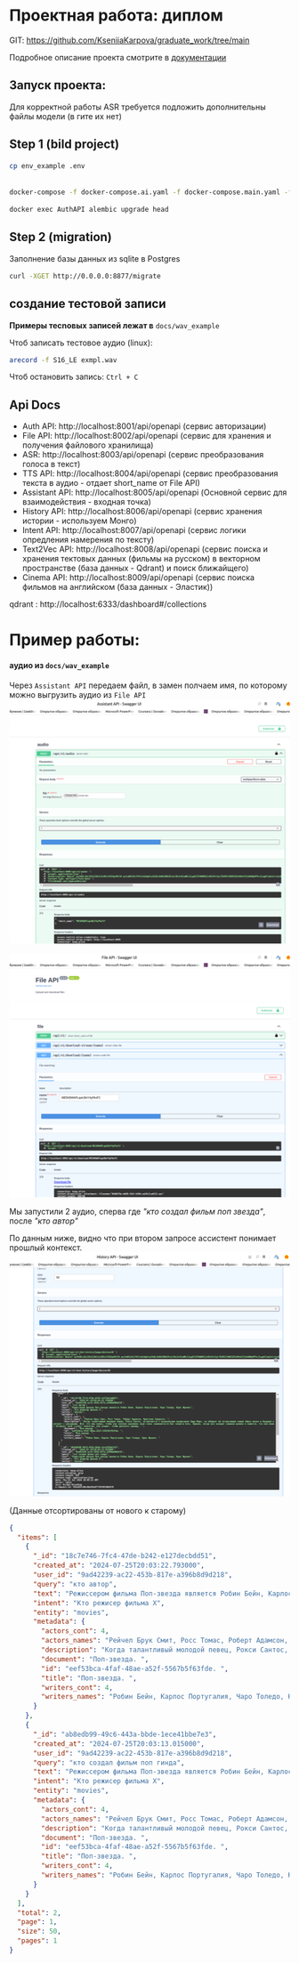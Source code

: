 # Проектная работа: диплом

GIT: https://github.com/KseniiaKarpova/graduate_work/tree/main

Подробное описание проекта смотрите в [документации](./docs)

## Запуск проекта:
 Для корректной работы ASR требуется подложить дополнительны файлы модели (в гите их нет)
## Step 1 (bild project)
```bash
cp env_example .env
```

```bash

docker-compose -f docker-compose.ai.yaml -f docker-compose.main.yaml -f docker-compose.etl.yaml  up --build
```

```bash
docker exec AuthAPI alembic upgrade head 

```
## Step 2 (migration)
Заполнение базы данных из sqlite в Postgres

```bash
curl -XGET http://0.0.0.0:8877/migrate
```


## создание тестовой записи

**Примеры тесnовых записей лежат в** `docs/wav_example`

Чтоб записать тестовое аудио (linux):

```bash
arecord -f S16_LE exmpl.wav
```
Чтоб остановить запись: `Ctrl + C`


## Api Docs
- Auth API: http://localhost:8001/api/openapi (сервис авторизации)
- File API: http://localhost:8002/api/openapi (сервис для хранения и получения файлового хранилища)
- ASR: http://localhost:8003/api/openapi (сервис преобразования голоса в текст)
- TTS API: http://localhost:8004/api/openapi (сервис преобразования текста в аудио - отдает short_name от File API)
- Assistant API: http://localhost:8005/api/openapi (Основной сервис для взаимодействия - входная точка)
- History API: http://localhost:8006/api/openapi (сервис хранения истории - используем Монго)
- Intent API: http://localhost:8007/api/openapi (сервис логики опредления намерения по тексту)
- Text2Vec API: http://localhost:8008/api/openapi (сервис поиска и хранения тектовых данных (фильмы на русском) в векторном пространстве (база данных - Qdrant) и поиск ближайщего)
- Cinema API: http://localhost:8009/api/openapi (сервис поиска фильмов на английском (база данных - Эластик))

qdrant : http://localhost:6333/dashboard#/collections

# Пример работы:
#### аудио из `docs/wav_example`

Через `Assistant API` передаем файл, в замен полчаем имя, по которому можно выгрузить 
аудио из `File API`
![img.png](docs/imgs/img.png)

![img_1.png](docs/imgs/img_1.png)

Мы запустили 2 аудио, сперва где *"кто создал фильм поп звезда"*, после *"кто автор"*

По данным ниже, видно что при втором запросе ассистент понимает прошлый контекст. 
![img_2.png](docs/imgs/img_2.png)

(Данные отсортированы от нового к старому)
```json
{
  "items": [
    {
      "_id": "18c7e746-7fc4-47de-b242-e127decbdd51",
      "created_at": "2024-07-25T20:03:22.793000",
      "user_id": "9ad42239-ac22-453b-817e-a396b8d9d218",
      "query": "кто автор",
      "text": "Режисcером фильма Поп-звезда является Робин Бейн, Карлос Португалия, Чаро Толедо, Крис Франко",
      "intent": "Кто режисер фильма Х",
      "entity": "movies",
      "metadata": {
        "actors_cont": 4,
        "actors_names": "Рейчел Брук Смит, Росс Томас, Роберт Адамсон, Кристиан Серратос. ",
        "description": "Когда талантливый молодой певец, Рокси Сантос, встречается с музыкальным продюсером Эдди Марз, он обещает ей потрясающий новый образ жизни и будущий контракт с рекордами. Всё, что ему нужно, чтобы она сначала одолжила свой голос знаменитости без таланта петь. Однако, когда все заходит слишком далеко и кажется, что она может потерять свой «голос» навсегда, она уходит, чтобы доказать правду.. ",
        "document": "Поп-звезда. ",
        "id": "eef53bca-4faf-48ae-a52f-5567b5f63fde. ",
        "title": "Поп-звезда. ",
        "writers_cont": 4,
        "writers_names": "Робин Бейн, Карлос Португалия, Чаро Толедо, Крис Франко. "
      }
    },
    {
      "_id": "ab8edb99-49c6-443a-bbde-1ece41bbe7e3",
      "created_at": "2024-07-25T20:03:13.015000",
      "user_id": "9ad42239-ac22-453b-817e-a396b8d9d218",
      "query": "кто создал фильм поп гинда",
      "text": "Режисcером фильма Поп-звезда является Робин Бейн, Карлос Португалия, Чаро Толедо, Крис Франко",
      "intent": "Кто режисер фильма Х",
      "entity": "movies",
      "metadata": {
        "actors_cont": 4,
        "actors_names": "Рейчел Брук Смит, Росс Томас, Роберт Адамсон, Кристиан Серратос. ",
        "description": "Когда талантливый молодой певец, Рокси Сантос, встречается с музыкальным продюсером Эдди Марз, он обещает ей потрясающий новый образ жизни и будущий контракт с рекордами. Всё, что ему нужно, чтобы она сначала одолжила свой голос знаменитости без таланта петь. Однако, когда все заходит слишком далеко и кажется, что она может потерять свой «голос» навсегда, она уходит, чтобы доказать правду.. ",
        "document": "Поп-звезда. ",
        "id": "eef53bca-4faf-48ae-a52f-5567b5f63fde. ",
        "title": "Поп-звезда. ",
        "writers_cont": 4,
        "writers_names": "Робин Бейн, Карлос Португалия, Чаро Толедо, Крис Франко. "
      }
    }
  ],
  "total": 2,
  "page": 1,
  "size": 50,
  "pages": 1
}
```
